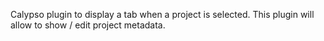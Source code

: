 Calypso plugin to display a tab when a project is selected.
This plugin will allow to show / edit project metadata.